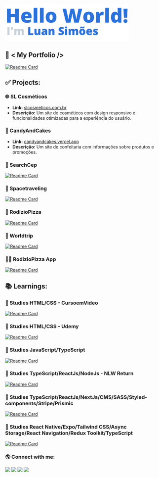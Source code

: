 <img src="./helloWorld.png" alt="Hello World" />

## 🎨 &lt; My Portfolio /&gt;
[![Readme Card](https://github-readme-stats.vercel.app/api/pin/?username=SyLu4N&repo=myportfolio&theme=blueberry)](https://github.com/SyLu4N/myportfolio)

## ✅ Projects:
### 🌐 SL Cosméticos
- **Link:** [slcosmeticos.com.br](https://slcosmeticos.com.br)
- **Descrição:** Um site de cosméticos com design responsivo e funcionalidades otimizadas para a experiência do usuário.

### 🍬 CandyAndCakes
- **Link:** [candyandcakes.vercel.app](https://candyandcakes.vercel.app/)
- **Descrição:** Um site de confeitaria com informações sobre produtos e promoções. 

### 🔎 SearchCep
[![Readme Card](https://github-readme-stats.vercel.app/api/pin/?username=SyLu4N&repo=APIEndereco&theme=blueberry)](https://github.com/SyLu4N/APIEndereco)

### 🚀 Spacetraveling
[![Readme Card](https://github-readme-stats.vercel.app/api/pin/?username=SyLu4N&repo=blogNextJs&theme=blueberry)](https://github.com/SyLu4N/blogNextJs)

### 🍕 RodizioPizza
[![Readme Card](https://github-readme-stats.vercel.app/api/pin/?username=SyLu4N&repo=rodiziopizza&theme=blueberry)](https://github.com/SyLu4N/rodiziopizza)

### 🛫 Worldtrip
[![Readme Card](https://github-readme-stats.vercel.app/api/pin/?username=SyLu4N&repo=worldtrip&theme=blueberry)](https://github.com/SyLu4N/worldtrip)

### 🍕📱 RodizioPizza App
[![Readme Card](https://github-readme-stats.vercel.app/api/pin/?username=SyLu4N&repo=worldtrip&theme=blueberry)](https://github.com/SyLu4N/rodiziopizza-app)

## 📚 Learnings:

### 📖 Studies HTML/CSS - CursoemVideo
[![Readme Card](https://github-readme-stats.vercel.app/api/pin/?username=SyLu4N&repo=HtmleCssCursoemVideo&theme=blueberry)](https://github.com/SyLu4N/HtmleCssCursoemVideo)

### 📖 Studies HTML/CSS - Udemy
[![Readme Card](https://github-readme-stats.vercel.app/api/pin/?username=SyLu4N&repo=HtmleCssUdemy&theme=blueberry)](https://github.com/SyLu4N/HtmleCssUdemy)

### 📖 Studies JavaScript/TypeScript
[![Readme Card](https://github-readme-stats.vercel.app/api/pin/?username=SyLu4N&repo=JsUdemy&theme=blueberry)](https://github.com/SyLu4N/JsUdemy)

### 📖 Studies TypeScript/ReactJs/NodeJs - NLW Return
[![Readme Card](https://github-readme-stats.vercel.app/api/pin/?username=SyLu4N&repo=nlw-return&theme=blueberry)](https://github.com/SyLu4N/nlw-return)

### 📖 Studies TypeScript/ReactJs/NextJs/CMS/SASS/Styled-components/Stripe/Prismic
[![Readme Card](https://github-readme-stats.vercel.app/api/pin/?username=SyLu4N&repo=ignite-rocketseat&theme=blueberry)](https://github.com/SyLu4N/ignite-rocketseat)

### 📱 Studies React Native/Expo/Tailwind CSS/Async Storage/React Navigation/Redux Toolkit/TypeScript
[![Readme Card](https://github-readme-stats.vercel.app/api/pin/?username=SyLu4N&repo=learn-react-native&theme=blueberry)](https://github.com/SyLu4N/learn-react-native)

### 🌎 Connect with me:
<div> 
  <a href="https://www.instagram.com/_luannsimoes_/" target="_blank"><img src="https://img.shields.io/badge/-Instagram-%23E4405F?style=for-the-badge&logo=instagram&logoColor=white" target="_blank"></a>
  <a href="https://discord.gg/SyLu4N" target="_blank"><img src="https://img.shields.io/badge/Discord-7289DA?style=for-the-badge&logo=discord&logoColor=white" target="_blank"></a> 
  <a href="mailto:luaan.carlos@hotmail.com"><img src="https://img.shields.io/badge/-Email-%23333?style=for-the-badge&logo=gmail&logoColor=white" target="_blank"></a>
  <a href="https://www.linkedin.com/in/luan-sim%C3%B5es-617492236/" target="_blank"><img src="https://img.shields.io/badge/-LinkedIn-%230077B5?style=for-the-badge&logo=linkedin&logoColor=white" target="_blank"></a> 
</div>
